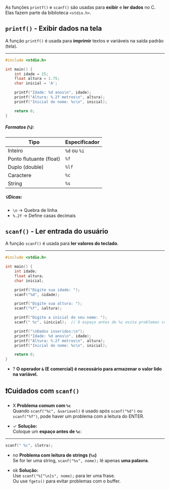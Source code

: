 As funções `printf()` e `scanf()` são usadas para **exibir** e **ler dados** no C. Elas fazem parte da biblioteca `<stdio.h>`.

## **`printf()` - Exibir dados na tela**
A função `printf()` é usada para **imprimir** textos e variáveis na saída padrão (tela).

---

```c title:"exemplo"
#include <stdio.h>

int main() {
    int idade = 25;
    float altura = 1.75;
    char inicial = 'A';

    printf("Idade: %d anos\n", idade);
    printf("Altura: %.2f metros\n", altura);
    printf("Inicial do nome: %c\n", inicial);

    return 0;
}
```

##### **Formatos (`%`):**

|Tipo|Especificador|
|---|---|
|Inteiro|`%d` ou `%i`|
|Ponto flutuante (float)|`%f`|
|Duplo (double)|`%lf`|
|Caractere|`%c`|
|String|`%s`|

##### 💡**Dicas:**
- `\n` → Quebra de linha
- `%.2f` → Define casas decimais

## **`scanf()` - Ler entrada do usuário**
A função `scanf()` é usada para **ler valores do teclado**.

---

```c title:"exemplo"
#include <stdio.h>

int main() {
    int idade;
    float altura;
    char inicial;

    printf("Digite sua idade: ");
    scanf("%d", &idade);

    printf("Digite sua altura: ");
    scanf("%f", &altura);

    printf("Digite a inicial do seu nome: ");
    scanf(" %c", &inicial);  // O espaço antes de %c evita problemas com ENTER

    printf("\nDados inseridos:\n");
    printf("Idade: %d anos\n", idade);
    printf("Altura: %.2f metros\n", altura);
    printf("Inicial do nome: %c\n", inicial);

    return 0;
}
```
- ? **O operador `&` (E comercial) é necessário para armazenar o valor lido na variável.**

## ❗**Cuidados com `scanf()`**
 - X  **Problema comum com `%c`**  
	Quando `scanf("%c", &variavel)` é usado após `scanf("%d")` ou `scanf("%f")`, pode haver um problema com a leitura do ENTER.

- ✓ **Solução:**  
	Coloque um **espaço antes de `%c`**:
---

```c title:"exemplo"
scanf(" %c", &letra);
```

- no **Problema com leitura de strings (`%s`)**  
	Se for ler uma string, `scanf("%s", nome);` lê apenas **uma palavra**.

- ok **Solução:**  
	Use `scanf("%[^\n]s", nome);` para ler uma frase.  
	Ou use `fgets()` para evitar problemas com o buffer.